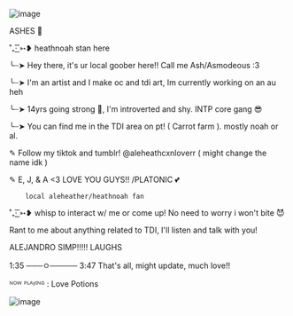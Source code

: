 ![image](https://github.com/user-attachments/assets/f88b3893-5bff-4031-bacc-663ee62d12df)


ASHES 🦈

˚₊· ͟͟͞͞➳❥ heathnoah stan here

╰┈➤ Hey there, it's ur local goober here!! Call me Ash/Asmodeous :3

╰┈➤ I'm an artist and I make oc and tdi art, Im currently working on an au heh

╰┈➤ 14yrs going strong 💪, I'm introverted and shy. INTP core gang 😎

╰┈➤ You can find me in the TDI area on pt! ( Carrot farm ). mostly noah or al.

✎ Follow my tiktok and tumblr! @aleheathcxnloverr ( might change the name idk )

✎ E, J, & A <3 LOVE YOU GUYS!! /PLATONIC 💕
        
        local aleheather/heathnoah fan

˚₊· ͟͟͞͞➳❥ whisp to interact w/ me or come up! No need to worry i won't bite 😈

Rant to me about anything related to TDI, I'll listen and talk with you!

ALEJANDRO SIMP!!!!! LAUGHS

1:35 ───ㅇ───── 3:47 That's all, might update, much love!!

ᴺᴼᵂ ᴾᴸᴬᵞᴵᴺᴳ : Love Potions

![image](https://github.com/user-attachments/assets/0be02a57-a0b8-43b2-b986-8e446366b1ee)

